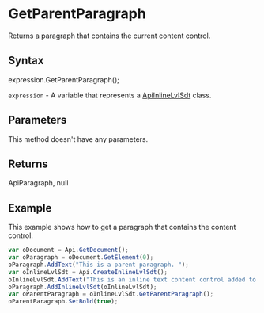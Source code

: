 # GetParentParagraph

Returns a paragraph that contains the current content control.

## Syntax

expression.GetParentParagraph();

`expression` - A variable that represents a [ApiInlineLvlSdt](../ApiInlineLvlSdt.md) class.

## Parameters

This method doesn't have any parameters.

## Returns

ApiParagraph, null

## Example

This example shows how to get a paragraph that contains the content control.

```javascript
var oDocument = Api.GetDocument();
var oParagraph = oDocument.GetElement(0);
oParagraph.AddText("This is a parent paragraph. ");
var oInlineLvlSdt = Api.CreateInlineLvlSdt();
oInlineLvlSdt.AddText("This is an inline text content control added to the paragraph.");
oParagraph.AddInlineLvlSdt(oInlineLvlSdt);
var oParentParagraph = oInlineLvlSdt.GetParentParagraph();
oParentParagraph.SetBold(true);
```

